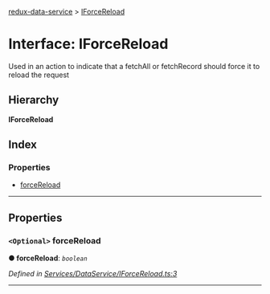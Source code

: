 [redux-data-service](../README.md) > [IForceReload](../interfaces/iforcereload.md)

# Interface: IForceReload

Used in an action to indicate that a fetchAll or fetchRecord should force it to reload the request

## Hierarchy

**IForceReload**

## Index

### Properties

* [forceReload](iforcereload.md#forcereload)

---

## Properties

<a id="forcereload"></a>

### `<Optional>` forceReload

**● forceReload**: *`boolean`*

*Defined in [Services/DataService/IForceReload.ts:3](https://github.com/Rediker-Software/redux-data-service/blob/6c3666b/src/Services/DataService/IForceReload.ts#L3)*

___

